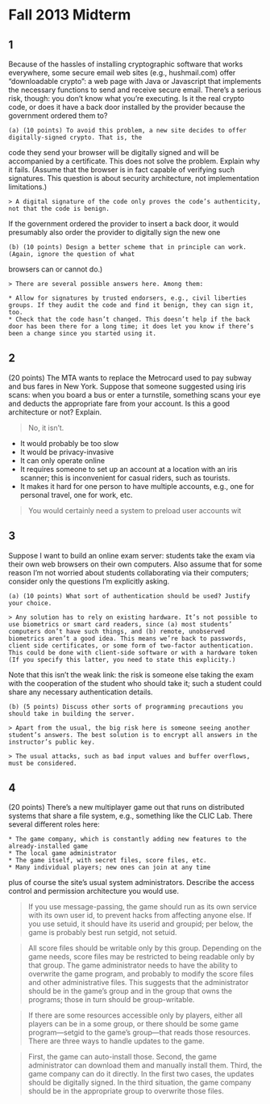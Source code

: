 # Fall 2013 Midterm

## 1
Because of the hassles of installing cryptographic software that works everywhere, some secure email
web sites (e.g., hushmail.com) offer “downloadable crypto”: a web page with Java or Javascript that implements the necessary functions to send and receive secure email. There’s a serious risk, though: you don’t know what you’re executing. Is it the real crypto code, or does it have a back door installed by the provider because the government ordered them to?

    (a) (10 points) To avoid this problem, a new site decides to offer digitally-signed crypto. That is, the
code they send your browser will be digitally signed and will be accompanied by a certificate. This does not solve the problem. Explain why it fails. (Assume that the browser is in fact capable of verifying such signatures. This question is about security architecture, not implementation
limitations.)

    > A digital signature of the code only proves the code’s authenticity, not that the code is benign.
If the government ordered the provider to insert a back door, it would presumably also order the
provider to digitally sign the new one

    (b) (10 points) Design a better scheme that in principle can work. (Again, ignore the question of what
browsers can or cannot do.)

    > There are several possible answers here. Among them:
    
    * Allow for signatures by trusted endorsers, e.g., civil liberties groups. If they audit the code and find it benign, they can sign it, too.
    * Check that the code hasn’t changed. This doesn’t help if the back door has been there for a long time; it does let you know if there’s been a change since you started using it.

## 2
(20 points) The MTA wants to replace the Metrocard used to pay subway and bus fares in New York. Suppose that someone suggested using iris scans: when you board a bus or enter a turnstile, something scans your eye and deducts the appropriate fare from your account. Is this a good architecture or not? Explain.

> No, it isn’t.
- It would probably be too slow
- It would be privacy-invasive
- It can only operate online
- It requires someone to set up an account at a location with an iris scanner; this is inconvenient for casual riders, such as tourists.
- It makes it hard for one person to have multiple accounts, e.g., one for personal travel, one for work, etc.

> You would certainly need a system to preload user accounts wit

## 3
Suppose I want to build an online exam server: students take the exam via their own web browsers on their own computers. Also assume that for some reason I’m not worried about students collaborating via their computers; consider only the questions I’m explicitly asking.

    (a) (10 points) What sort of authentication should be used? Justify your choice.
    
    > Any solution has to rely on existing hardware. It’s not possible to use biometrics or smart card readers, since (a) most students’ computers don’t have such things, and (b) remote, unobserved biometrics aren’t a good idea. This means we’re back to passwords, client side certificates, or some form of two-factor authentication. This could be done with client-side software or with a hardware token (If you specify this latter, you need to state this explicity.)
Note that this isn’t the weak link: the risk is someone else taking the exam with the cooperation of the student who should take it; such a student could share any necessary authentication details.

    (b) (5 points) Discuss other sorts of programming precautions you should take in building the server.
    
    > Apart from the usual, the big risk here is someone seeing another student’s answers. The best solution is to encrypt all answers in the instructor’s public key.

    > The usual attacks, such as bad input values and buffer overflows, must be considered.

## 4
(20 points) There’s a new multiplayer game out that runs on distributed systems that share a file system, e.g., something like the CLIC Lab. There several different roles here:

    * The game company, which is constantly adding new features to the already-installed game
    * The local game administrator
    * The game itself, with secret files, score files, etc.
    * Many individual players; new ones can join at any time
plus of course the site’s usual system administrators. Describe the access control and permission architecture
you would use.
    
> If you use message-passing, the game should run as its own service with its own user id, to prevent hacks from affecting anyone else. If you use setuid, it should have its userid and groupid; per below, the game is probably best run setgid, not setuid.

> All score files should be writable only by this group. Depending on the game needs, score files may be restricted to being readable only by that group. The game administrator needs to have the ability to overwrite the game program, and probably to modify the score files and other administrative files. This suggests that the administrator should be in the game’s group and in the group that owns the programs; those in turn should be group-writable.

> If there are some resources accessible only by players, either all players can be in a some group, or there should be some game program—setgid to the game’s group—that reads those resources. There are three ways to handle updates to the game. 

> First, the game can auto-install those. Second,
the game administrator can download them and manually install them. Third, the game company can do it directly. In the first two cases, the updates should be digitally signed. In the third situation, the game company should be in the appropriate group to overwrite those files.
